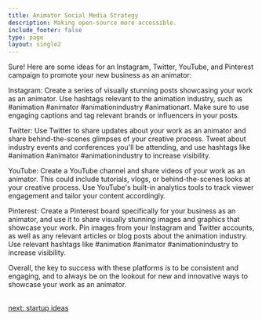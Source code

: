 ```yaml
---
title: Animator Social Media Strategy
description: Making open-source more accessible.
include_footer: false
type: page
layout: single2
---
```


<p>
Sure! Here are some ideas for an Instagram, Twitter, YouTube, and Pinterest campaign to promote your new business as an animator:

Instagram: Create a series of visually stunning posts showcasing your work as an animator. Use hashtags relevant to the animation industry, such as #animation #animator #animationindustry #animationart. Make sure to use engaging captions and tag relevant brands or influencers in your posts.

Twitter: Use Twitter to share updates about your work as an animator and share behind-the-scenes glimpses of your creative process. Tweet about industry events and conferences you'll be attending, and use hashtags like #animation #animator #animationindustry to increase visibility.

YouTube: Create a YouTube channel and share videos of your work as an animator. This could include tutorials, vlogs, or behind-the-scenes looks at your creative process. Use YouTube's built-in analytics tools to track viewer engagement and tailor your content accordingly.

Pinterest: Create a Pinterest board specifically for your business as an animator, and use it to share visually stunning images and graphics that showcase your work. Pin images from your Instagram and Twitter accounts, as well as any relevant articles or blog posts about the animation industry. Use relevant hashtags like #animation #animator #animationindustry to increase visibility.

Overall, the key to success with these platforms is to be consistent and engaging, and to always be on the lookout for new and innovative ways to showcase your work as an animator.

<br>
<a href="https://workdojos.com/animators/startup">next: startup ideas</a>
</p>